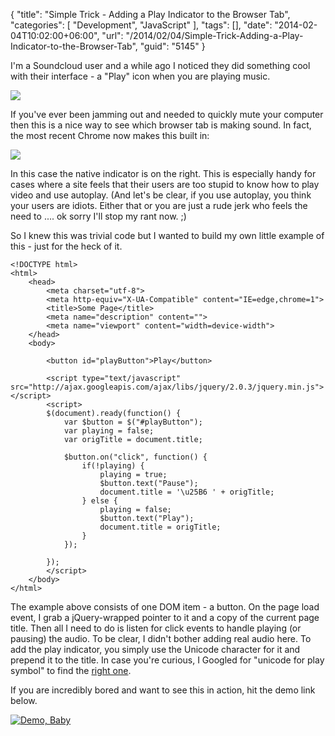 {
	"title": "Simple Trick - Adding a Play Indicator to the Browser Tab",
	"categories": [
		"Development",
		"JavaScript"
	],
	"tags": [],
	"date": "2014-02-04T10:02:00+06:00",
	"url": "/2014/02/04/Simple-Trick-Adding-a-Play-Indicator-to-the-Browser-Tab",
	"guid": "5145"
}

<p>
I'm a Soundcloud user and a while ago I noticed they did something cool with their interface - a "Play" icon when you are playing music.
</p>
<!--more-->
<p>
<img src="http://static.raymondcamden.com/images/s18.png" />
</p>

<p>
If you've ever been jamming out and needed to quickly mute your computer then this is a nice way to see which browser tab is making sound. In fact, the most recent Chrome now makes this built in:
</p>

<p>
<img src="http://static.raymondcamden.com/images/s210.png" />
</p>

<p>
In this case the native indicator is on the right. This is especially handy for cases where a site feels that their users are too stupid to know how to play video and use autoplay. (And let's be clear, if you use autoplay, you think your users are idiots. Either that or you are just a rude jerk who feels the need to .... ok sorry I'll stop my rant now. ;) 
</p>

<p>
So I knew this was trivial code but I wanted to build my own little example of this - just for the heck of it.
</p>

<pre><code class="language-javascript">&lt;!DOCTYPE html&gt;
&lt;html&gt;
	&lt;head&gt;
		&lt;meta charset=&quot;utf-8&quot;&gt;
		&lt;meta http-equiv=&quot;X-UA-Compatible&quot; content=&quot;IE=edge,chrome=1&quot;&gt;
		&lt;title&gt;Some Page&lt;&#x2F;title&gt;
		&lt;meta name=&quot;description&quot; content=&quot;&quot;&gt;
		&lt;meta name=&quot;viewport&quot; content=&quot;width=device-width&quot;&gt;
	&lt;&#x2F;head&gt;
	&lt;body&gt;
		
		&lt;button id=&quot;playButton&quot;&gt;Play&lt;&#x2F;button&gt;

		&lt;script type=&quot;text&#x2F;javascript&quot; src=&quot;http:&#x2F;&#x2F;ajax.googleapis.com&#x2F;ajax&#x2F;libs&#x2F;jquery&#x2F;2.0.3&#x2F;jquery.min.js&quot;&gt;&lt;&#x2F;script&gt;
		&lt;script&gt;
		$(document).ready(function() {
			var $button = $(&quot;#playButton&quot;);
			var playing = false;
			var origTitle = document.title;
			
			$button.on(&quot;click&quot;, function() {
				if(!playing) {
					playing = true;	
					$button.text(&quot;Pause&quot;);
					document.title = &#x27;\u25B6 &#x27; + origTitle;
				} else {
					playing = false;
					$button.text(&quot;Play&quot;);
					document.title = origTitle;
				}
			});
			
		});
		&lt;&#x2F;script&gt;
	&lt;&#x2F;body&gt;
&lt;&#x2F;html&gt;
</code></pre>

<p>
The example above consists of one DOM item - a button. On the page load event, I grab a jQuery-wrapped pointer to it and a copy of the current page title. Then all I need to do is listen for click events to handle playing (or pausing) the audio. To be clear, I didn't bother adding real audio here. To add the play indicator, you simply use the Unicode character for it and prepend it to the title. In case you're curious, I Googled for "unicode for play symbol" to find the <a href="http://www.fileformat.info/info/unicode/char/25B6/index.htm">right one</a>. 
</p>

<p>
If you are incredibly bored and want to see this in action, hit the demo link below.
</p>

<p>
<a href="http://raymondcamden.com/demos/2014/feb/4/nowplaying.html"><img src="http://static.raymondcamden.com/images/icon_128.png" title="Demo, Baby" border="0"></a>  
</p>